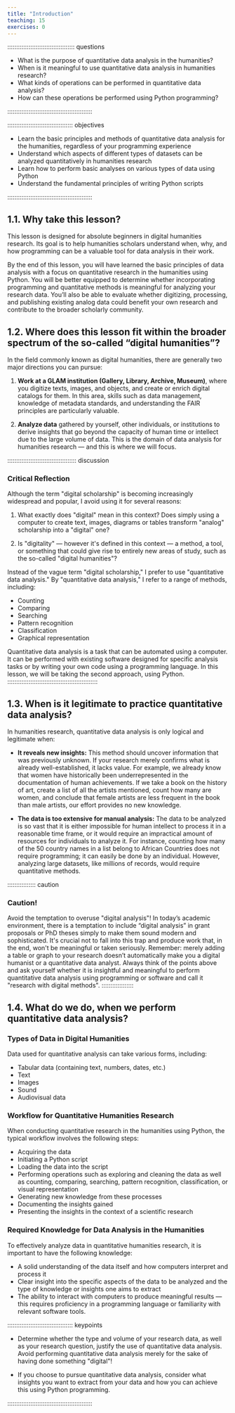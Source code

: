 ```yaml
---
title: "Introduction"
teaching: 15
exercises: 0
---
```


:::::::::::::::::::::::::::::::::::::: questions 

- What is the purpose of quantitative data analysis in the humanities?
- When is it meaningful to use quantitative data analysis in humanities research?
- What kinds of operations can be performed in quantitative data analysis? 
- How can these operations be performed using Python programming?

::::::::::::::::::::::::::::::::::::::::::::::::

::::::::::::::::::::::::::::::::::::: objectives

- Learn the basic principles and methods of quantitative data analysis for the humanities, regardless of your programming experience
- Understand which aspects of different types of datasets can be analyzed quantitatively in humanities research
- Learn how to perform basic analyses on various types of data using Python
- Understand the fundamental principles of writing Python scripts

::::::::::::::::::::::::::::::::::::::::::::::::


## 1.1. Why take this lesson?

This lesson is designed for absolute beginners in digital humanities research. Its goal is to help 
humanities scholars understand when, why, and how programming can be a valuable tool for data 
analysis in their work.

By the end of this lesson, you will have learned the basic principles of data analysis with a focus 
on quantitative research in the humanities using Python. You will be better equipped to determine 
whether incorporating programming and quantitative methods is meaningful for analyzing your 
research data. You’ll also be able to evaluate whether digitizing, processing, and publishing 
existing analog data could benefit your own research and contribute to the broader 
scholarly community.

## 1.2. Where does this lesson fit within the broader spectrum of the so-called “digital humanities”?

In the field commonly known as digital humanities, there are generally two major directions you can pursue:

1. **Work at a GLAM institution (Gallery, Library, Archive, Museum)**, where you digitize texts, images, 
and objects, and create or enrich digital catalogs for them. In this area, skills such as data management, 
knowledge of metadata standards, and understanding the FAIR principles are particularly valuable.

2. **Analyze data** gathered by yourself, other individuals, or institutions to derive insights 
that go beyond the capacity of human time or intellect due to the large volume of data. 
This is the domain of data analysis for humanities research — and this is where we will focus.


::::::::::::::::::::::::::::::::::::::: discussion
### Critical Reflection

Although the term "digital scholarship" is becoming increasingly widespread and popular, I avoid 
using it for several reasons:

1. What exactly does "digital" mean in this context? Does simply using a computer to create text, 
images, diagrams or tables transform "analog" scholarship into a "digital" one?

2. Is "digitality" — however it's defined in this context — a method, a tool, or something that 
could give rise to entirely new areas of study, such as the so-called "digital humanities"?

Instead of the vague term "digital scholarship," I prefer to use "quantitative data analysis." 
By "quantitative data analysis," I refer to a range of methods, including:

- Counting
- Comparing
- Searching
- Pattern recognition
- Classification
- Graphical representation

Quantitative data analysis is a task that can be automated using a computer. It can be performed 
with existing software designed for specific analysis tasks or by writing your own code using a programming 
language. In this lesson, we will be taking the second approach, using Python.
:::::::::::::::::::::::::::::::::::::::::::::::::::

## 1.3. When is it legitimate to practice quantitative data analysis?

In humanities research, quantitative data analysis is only logical and legitimate when:

- **It reveals new insights:** This method should uncover information that was previously unknown. If your 
research merely confirms what is already well-established, it lacks value. For example, we already know 
that women have historically been underrepresented in the documentation of human achievements. If we take 
a book on the history of art, create a list of all the artists mentioned, count how many are women, and 
conclude that female artists are less frequent in the book than male artists, our effort provides no 
new knowledge.

- **The data is too extensive for manual analysis:** The data to be analyzed is so vast that it is either 
impossible for human intellect to process it in a reasonable time frame, or it would require an impractical 
amount of resources for individuals to analyze it. For instance, counting how many of the 50 country names in a 
list belong to African Countries does not require programming; it can easily be done by an individual. 
However, analyzing large datasets, like millions of records, would require quantitative methods.


:::::::::::::::: caution
### Caution!

Avoid the temptation to overuse "digital analysis"! In today’s academic environment, there is a temptation 
to include “digital analysis” in grant proposals or PhD theses simply to make them sound modern and sophisticated. 
It's crucial not to fall into this trap and produce work that, in the end, won't be meaningful or taken seriously. 
Remember: merely adding a table or graph to your research doesn’t automatically make you a digital humanist 
or a quantitative data analyst. Always think of the points above and ask yourself whether it is insightful and 
meaningful to perform quantitative data analysis using programming or software and call it "research with 
digital methods".
::::::::::::::::::

## 1.4. What do we do, when we perform quantitative data analysis?

### Types of Data in Digital Humanities

Data used for quantitative analysis can take various forms, including:

- Tabular data (containing text, numbers, dates, etc.)
- Text
- Images
- Sound
- Audiovisual data

### Workflow for Quantitative Humanities Research

When conducting quantitative research in the humanities using Python, the typical workflow involves the 
following steps:

- Acquiring the data
- Initiating a Python script
- Loading the data into the script
- Performing operations such as exploring and cleaning the data as well as counting, comparing, searching, 
pattern recognition, classification, or visual representation
- Generating new knowledge from these processes
- Documenting the insights gained
- Presenting the insights in the context of a scientific research

### Required Knowledge for Data Analysis in the Humanities

To effectively analyze data in quantitative humanities research, it is important to have the following knowledge:

- A solid understanding of the data itself and how computers interpret and process it
- Clear insight into the specific aspects of the data to be analyzed and the type of knowledge or insights 
one aims to extract
- The ability to interact with computers to produce meaningful results — this requires proficiency in a 
programming language or familiarity with relevant software tools.

::::::::::::::::::::::::::::::::::::: keypoints 

- Determine whether the type and volume of your research data, as well as your research question, 
justify the use of quantitative data analysis. Avoid performing quantitative data analysis merely for 
the sake of having done something "digital"! 

- If you choose to pursue quantitative data analysis, consider what insights you want to extract 
from your data and how you can achieve this using Python programming.

::::::::::::::::::::::::::::::::::::::::::::::::


